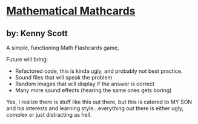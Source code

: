 # [Mathematical Mathcards](http://mathcards.design-ninja.net)

## by: Kenny Scott

A simple, functioning Math Flashcards game, 

Future will bring:
 - Refactored code, this is kinda ugly, and probably not best practice.
 - Sound files that will speak the problem
 - Random images that will display if the answer is correct 
 - Many more sound effects (hearing the same ones gets boring)

Yes, I realize there is stuff like this out there, but this is catered to MY SON and his interests and learning style...everything out there is either ugly, complex or just distracting as hell.
